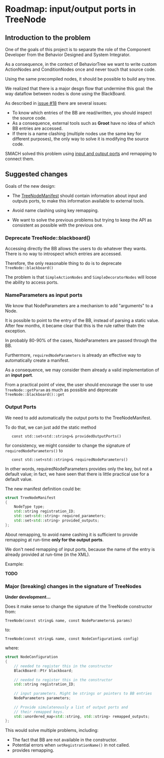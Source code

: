 # Roadmap: input/output ports in TreeNode

## Introduction to the problem

One of the goals of this project is to separate the role of the Component
Developer from the Behavior Designed and System Integrator.

As a consequence, in the contect of BehaviorTree we want to write custom
ActionNodes and ConditionNodes once and never touch that source code.

Using the same precompiled nodes, it should be possible to build any tree.

We realized that there is a major desgn flow that undermine this goal: the way
dataflow between nodes is done using the BlackBoard.


As described in [issue #18](https://github.com/BehaviorTree/BehaviorTree.CPP/issues/18)
there are several issues:

- To know which entries of the BB are read/written, you should inspect the source code.
- As a consequence, external tools such as __Groot__ have no idea of which BB entries are accessed.
- If there is a name clashing (multiple nodes use the same key for different purposes),
 the only way to solve it is modifying the source code. 

SMACH solved this problem using [input and output ports](http://wiki.ros.org/smach/Tutorials/User%20Data)
and remapping to connect them.

## Suggested changes

Goals of the new design:

- The [TreeNodeManifest](https://github.com/BehaviorTree/BehaviorTree.CPP/blob/master/include/behaviortree_cpp/bt_factory.h#L33)
should contain information about input and outputs ports, to make this information available
to external tools.

- Avoid name clashing using key remapping.

- We want to solve the previous problems but trying to keep the API as consistent
as possible with the previous one.

### Deprecate TreeNode::blackboard()

Accessing directly the BB allows the users to do whatever they wants.
There is no way to introspect which entries are accessed.

Therefore, the only reasonable thing to do is to deprecate `TreeNode::blackboard()`

The problem is that `SimpleActionNodes` and `SimpleDecoratorNodes` 
will loose the ability to access ports.

### NameParameters as input ports

We know that NodeParameters are a mechanism to add "arguments" to a Node.

It is possible to point to the entry of the BB, instead of parsing a static value.
After few months, it became clear that this is the rule rather thatn the exception.

In probably 80-90% of the cases, NodeParameters are passed through the BB.

Furthermore, `requiredNodeParameters` is already an effective way to 
automatically create a manifest.

As a consequence, we may consider them already a valid implementation of an
__input port__.

From a practical point of view, the user should encourage the user to use
`TreeNode::getParam` as much as possible and deprecate `TreeNode::blackboard()::get`

### Output Ports

We need to add automatically the output ports to the TreeNodeManifest.

To do that, we can just add the static method

       const std::set<std::string>& providedOutputPorts()
      
for consistency, we might consider to change the signature of  `requiredNodeParameters()` to
   
       const std::set<std::string>& requiredNodeParameters()

In other words, requiredNodeParameters provides only the key, but not a default value;
in fact, we have seen that there is little practical use for a default value.

The new manifest definition could be:

```c++
struct TreeNodeManifest
{
    NodeType type;
    std::string registration_ID;
    std::set<std::string> required_parameters;
    std::set<std::string> provided_outputs;
};
```

About remapping, to avoid name cashing it is sufficient to provide remapping
at run-time __only for the output ports__.

We don't need remapping of input ports, because the name of the entry is 
already provided at run-time (in the XML).

Example:

__TODO__

### Major (breaking) changes in the signature of TreeNodes

__Under development...__

Does it make sense to change the signature of the TreeNode constructor from:

    TreeNode(const string& name, const NodeParameters& params)

to:

    TreeNode(const string& name, const NodeConfiguration& config) 

where:

```c++
struct NodeConfiguration
{
    // needed to register this in the constructor
    BlackBoard::Ptr blackboard;
    
    // needed to register this in the constructor 
    std::string registration_ID;
    
    // input parameters. Might be strings or pointers to BB entries
    NodeParameters parameters;
    
    // Provide simulatenously a list of output ports and
    // their remapped keys.
    std::unordered_map<std::string, std::string> remapped_outputs;
};
```

This would solve multiple problems, including:

- The fact that BB are not available in the constructor.
- Potential errors when `setRegistrationName()` in not called.
- provides remapping.  
